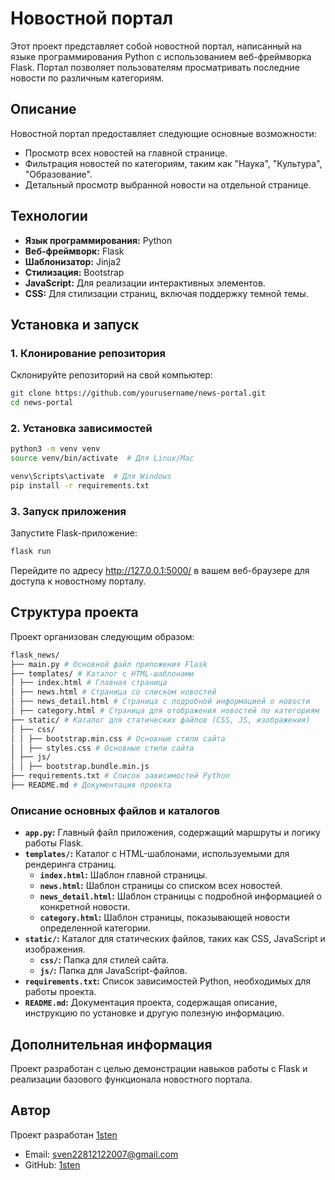 # Новостной портал

Этот проект представляет собой новостной портал, написанный на языке программирования Python с использованием веб-фреймворка Flask. Портал позволяет пользователям просматривать последние новости по различным категориям.

## Описание

Новостной портал предоставляет следующие основные возможности:

- Просмотр всех новостей на главной странице.
- Фильтрация новостей по категориям, таким как "Наука", "Культура", "Образование".
- Детальный просмотр выбранной новости на отдельной странице.

## Технологии

- **Язык программирования:** Python
- **Веб-фреймворк:** Flask
- **Шаблонизатор:** Jinja2
- **Стилизация:** Bootstrap
- **JavaScript:** Для реализации интерактивных элементов.
- **CSS:** Для стилизации страниц, включая поддержку темной темы.

## Установка и запуск

### 1. Клонирование репозитория

Склонируйте репозиторий на свой компьютер:

```bash
git clone https://github.com/yourusername/news-portal.git
cd news-portal
```
### 2. Установка зависимостей 

```bash
python3 -m venv venv
source venv/bin/activate  # Для Linux/Mac

venv\Scripts\activate  # Для Windows
pip install -r requirements.txt
```
### 3. Запуск приложения

Запустите Flask-приложение:
```bash
flask run
```
Перейдите по адресу http://127.0.0.1:5000/ в вашем веб-браузере для доступа к новостному порталу.

## Структура проекта
Проект организован следующим образом:
```bash
flask_news/
├── main.py # Основной файл приложения Flask
├── templates/ # Каталог с HTML-шаблонами
│ ├── index.html # Главная страница
│ ├── news.html # Страница со списком новостей
│ ├── news_detail.html # Страница с подробной информацией о новости
│ ├── category.html # Страница для отображения новостей по категориям
├── static/ # Каталог для статических файлов (CSS, JS, изображения)
│ ├── css/
│ │ ├── bootstrap.min.css # Основные стили сайта
│ │ ├── styles.css # Основные стили сайта
│ ├── js/
│ │ ├── bootstrap.bundle.min.js
├── requirements.txt # Список зависимостей Python
├── README.md # Документация проекта
```

### Описание основных файлов и каталогов

- **`app.py`:** Главный файл приложения, содержащий маршруты и логику работы Flask.
- **`templates/`:** Каталог с HTML-шаблонами, используемыми для рендеринга страниц.
  - **`index.html`:** Шаблон главной страницы.
  - **`news.html`:** Шаблон страницы со списком всех новостей.
  - **`news_detail.html`:** Шаблон страницы с подробной информацией о конкретной новости.
  - **`category.html`:** Шаблон страницы, показывающей новости определенной категории.
- **`static/`:** Каталог для статических файлов, таких как CSS, JavaScript и изображения.
  - **`css/`:** Папка для стилей сайта. 
  - **`js/`:** Папка для JavaScript-файлов.
- **`requirements.txt`:** Список зависимостей Python, необходимых для работы проекта.
- **`README.md`:** Документация проекта, содержащая описание, инструкцию по установке и другую полезную информацию.

## Дополнительная информация
Проект разработан с целью демонстрации навыков работы с Flask и реализации базового функционала новостного портала.

## Автор

Проект разработан [1sten](https://github.com/1sten)

- Email: sven22812122007@gmail.com
- GitHub: [1sten](https://github.com/1sten)
